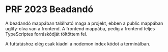 # PRF 2023 Beadandó

A beadandó mappában található maga a projekt, ebben a public mappában uglify-olva van a frontend.
A frontend mappába, pedig a frontend teljes TypeScriptes forráskódját töltöttem fel.

A futtatáshoz elég csak kiadni a nodemon index kódot a terminálban.
